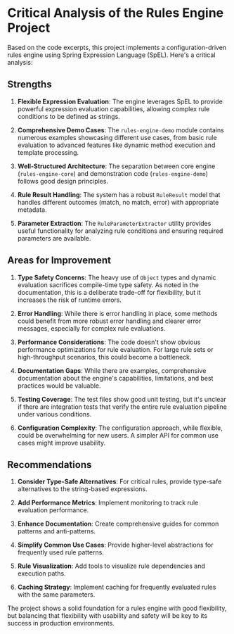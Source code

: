 # Critical Analysis of the Rules Engine Project

Based on the code excerpts, this project implements a configuration-driven rules engine using Spring Expression Language (SpEL). Here's a critical analysis:

## Strengths

1. **Flexible Expression Evaluation**: The engine leverages SpEL to provide powerful expression evaluation capabilities, allowing complex rule conditions to be defined as strings.

2. **Comprehensive Demo Cases**: The `rules-engine-demo` module contains numerous examples showcasing different use cases, from basic rule evaluation to advanced features like dynamic method execution and template processing.

3. **Well-Structured Architecture**: The separation between core engine (`rules-engine-core`) and demonstration code (`rules-engine-demo`) follows good design principles.

4. **Rule Result Handling**: The system has a robust `RuleResult` model that handles different outcomes (match, no match, error) with appropriate metadata.

5. **Parameter Extraction**: The `RuleParameterExtractor` utility provides useful functionality for analyzing rule conditions and ensuring required parameters are available.

## Areas for Improvement

1. **Type Safety Concerns**: The heavy use of `Object` types and dynamic evaluation sacrifices compile-time type safety. As noted in the documentation, this is a deliberate trade-off for flexibility, but it increases the risk of runtime errors.

2. **Error Handling**: While there is error handling in place, some methods could benefit from more robust error handling and clearer error messages, especially for complex rule evaluations.

3. **Performance Considerations**: The code doesn't show obvious performance optimizations for rule evaluation. For large rule sets or high-throughput scenarios, this could become a bottleneck.

4. **Documentation Gaps**: While there are examples, comprehensive documentation about the engine's capabilities, limitations, and best practices would be valuable.

5. **Testing Coverage**: The test files show good unit testing, but it's unclear if there are integration tests that verify the entire rule evaluation pipeline under various conditions.

6. **Configuration Complexity**: The configuration approach, while flexible, could be overwhelming for new users. A simpler API for common use cases might improve usability.

## Recommendations

1. **Consider Type-Safe Alternatives**: For critical rules, provide type-safe alternatives to the string-based expressions.

2. **Add Performance Metrics**: Implement monitoring to track rule evaluation performance.

3. **Enhance Documentation**: Create comprehensive guides for common patterns and anti-patterns.

4. **Simplify Common Use Cases**: Provide higher-level abstractions for frequently used rule patterns.

5. **Rule Visualization**: Add tools to visualize rule dependencies and execution paths.

6. **Caching Strategy**: Implement caching for frequently evaluated rules with the same parameters.

The project shows a solid foundation for a rules engine with good flexibility, but balancing that flexibility with usability and safety will be key to its success in production environments.
